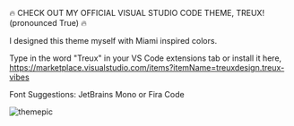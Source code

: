 :fire: CHECK OUT MY OFFICIAL VISUAL STUDIO CODE THEME, TREUX! (pronounced True) :fire:

I designed this theme myself with Miami inspired colors.

Type in the word "Treux" in your VS Code extensions tab or install it 
here, https://marketplace.visualstudio.com/items?itemName=treuxdesign.treux-vibes

Font Suggestions: JetBrains Mono or Fira Code


![themepic](https://user-images.githubusercontent.com/89809520/135330785-f5816111-48e3-49df-bdb1-c560b2048b65.jpeg)

